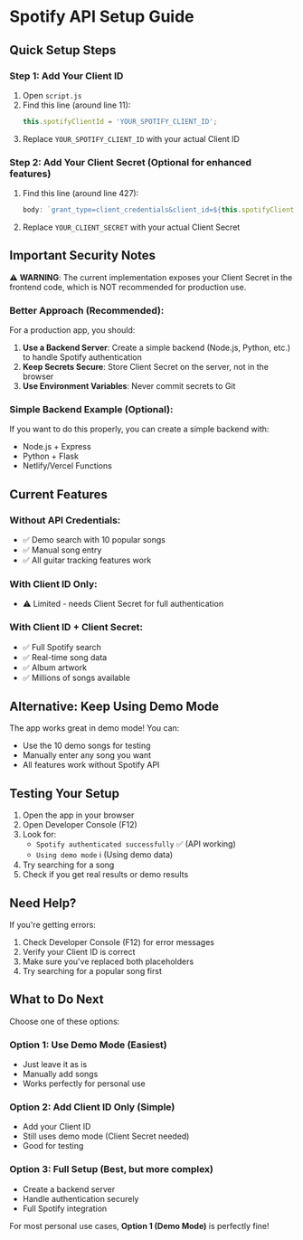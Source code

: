 # Spotify API Setup Guide

## Quick Setup Steps

### Step 1: Add Your Client ID

1. Open `script.js`
2. Find this line (around line 11):
   ```javascript
   this.spotifyClientId = 'YOUR_SPOTIFY_CLIENT_ID';
   ```
3. Replace `YOUR_SPOTIFY_CLIENT_ID` with your actual Client ID

### Step 2: Add Your Client Secret (Optional for enhanced features)

1. Find this line (around line 427):
   ```javascript
   body: `grant_type=client_credentials&client_id=${this.spotifyClientId}&client_secret=YOUR_CLIENT_SECRET`
   ```
2. Replace `YOUR_CLIENT_SECRET` with your actual Client Secret

## Important Security Notes

⚠️ **WARNING**: The current implementation exposes your Client Secret in the frontend code, which is NOT recommended for production use.

### Better Approach (Recommended):

For a production app, you should:
1. **Use a Backend Server**: Create a simple backend (Node.js, Python, etc.) to handle Spotify authentication
2. **Keep Secrets Secure**: Store Client Secret on the server, not in the browser
3. **Use Environment Variables**: Never commit secrets to Git

### Simple Backend Example (Optional):

If you want to do this properly, you can create a simple backend with:
- Node.js + Express
- Python + Flask
- Netlify/Vercel Functions

## Current Features

### Without API Credentials:
- ✅ Demo search with 10 popular songs
- ✅ Manual song entry
- ✅ All guitar tracking features work

### With Client ID Only:
- ⚠️ Limited - needs Client Secret for full authentication

### With Client ID + Client Secret:
- ✅ Full Spotify search
- ✅ Real-time song data
- ✅ Album artwork
- ✅ Millions of songs available

## Alternative: Keep Using Demo Mode

The app works great in demo mode! You can:
- Use the 10 demo songs for testing
- Manually enter any song you want
- All features work without Spotify API

## Testing Your Setup

1. Open the app in your browser
2. Open Developer Console (F12)
3. Look for:
   - `Spotify authenticated successfully` ✅ (API working)
   - `Using demo mode` ℹ️ (Using demo data)
4. Try searching for a song
5. Check if you get real results or demo results

## Need Help?

If you're getting errors:
1. Check Developer Console (F12) for error messages
2. Verify your Client ID is correct
3. Make sure you've replaced both placeholders
4. Try searching for a popular song first

## What to Do Next

Choose one of these options:

### Option 1: Use Demo Mode (Easiest)
- Just leave it as is
- Manually add songs
- Works perfectly for personal use

### Option 2: Add Client ID Only (Simple)
- Add your Client ID
- Still uses demo mode (Client Secret needed)
- Good for testing

### Option 3: Full Setup (Best, but more complex)
- Create a backend server
- Handle authentication securely
- Full Spotify integration

For most personal use cases, **Option 1 (Demo Mode)** is perfectly fine!
